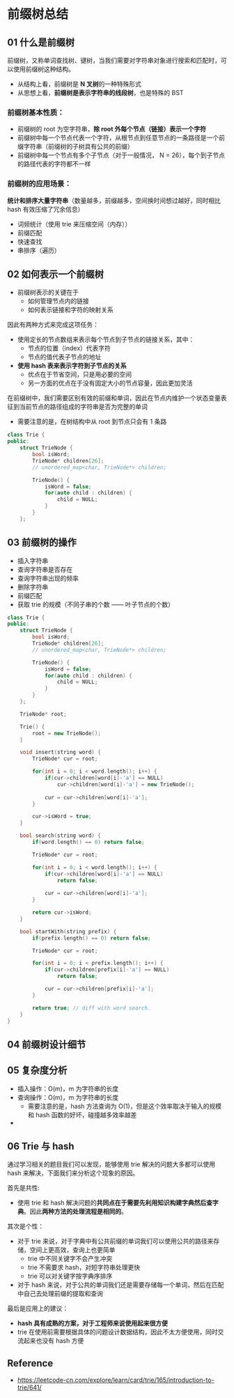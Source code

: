 # 前缀树总结

## 01 什么是前缀树

前缀树，又称单词查找树、键树，当我们需要对字符串对象进行搜索和匹配时，可以使用前缀树这种结构。

- 从结构上看，前缀树是 **N 叉树**的一种特殊形式
- 从思想上看，**前缀树是表示字符串的线段树**，也是特殊的 BST

### 前缀树基本性质：

- 前缀树的 root 为空字符串，**除 root 外每个节点（链接）表示一个字符**
- 前缀树中每一个节点代表一个字符，从根节点到任意节点的一条路径是一个前缀字符串（前缀树的子树具有公共的前缀）
- 前缀树中每一个节点有多个子节点（对于一般情况， N = 26），每个到子节点的路径代表的字符都不一样

### 前缀树的应用场景：

**统计和排序大量字符串**（数量越多，前缀越多，空间换时间想过越好，同时相比  hash 有效压缩了冗余信息）

- 词频统计（使用 trie 来压缩空间（内存））
- 前缀匹配
- 快速查找
- 串排序（遍历）

## 02 如何表示一个前缀树

- 前缀树表示的关键在于
  - 如何管理节点内的链接
  - 如何表示链接和字符的映射关系

因此有两种方式来完成这项任务：

- 使用定长的节点数组来表示每个节点到子节点的链接关系，其中：
  - 节点的位置（index）代表字符
  - 节点的值代表子节点的地址
- **使用 hash 表来表示字符到子节点的关系**
  - 优点在于节省空间，只是用必要的空间
  - 另一方面的优点在于没有固定大小的节点容量，因此更加灵活

在前缀树中，我们需要区别有效的前缀和单词，因此在节点内维护一个状态变量表征到当前节点的路径组成的字符串是否为完整的单词

- 需要注意的是，在树结构中从 root 到节点只会有 1 条路

```c++
class Trie {
public:
    struct TrieNode {
        bool isWord;
        TrieNode* children[26];
        // unordered_map<char, TrieNode*> children;

        TrieNode() {
            isWord = false;
            for(auto child : children) {
                child = NULL;
            }
        }
    };
```



## 03 前缀树的操作

- 插入字符串
- 查询字符串是否存在
- 查询字符串出现的频率
- 删除字符串
- 前缀匹配
- 获取 trie 的规模（不同子串的个数 —— 叶子节点的个数）

```c++
class Trie {
public:
    struct TrieNode {
        bool isWord;
        TrieNode* children[26];
        // unordered_map<char, TrieNode*> children;

        TrieNode() {
            isWord = false;
            for(auto child : children) {
                child = NULL;
            }
        }
    };

    TrieNode* root;

    Trie() {
        root = new TrieNode();
    }

    void insert(string word) {
        TrieNode* cur = root;

        for(int i = 0; i < word.length(); i++) {
            if(cur->children[word[i]-'a'] == NULL)
                cur->children[word[i]-'a'] = new TrieNode();
            
            cur = cur->children[word[i]-'a'];
        }

        cur->isWord = true;
    }

    bool search(string word) {
        if(word.length() == 0) return false;

        TrieNode* cur = root;

        for(int i = 0; i < word.length(); i++) {
            if(cur->children[word[i]-'a'] == NULL)
                return false;
            
            cur = cur->children[word[i]-'a'];
        }

        return cur->isWord;
    }

    bool startWith(string prefix) {
        if(prefix.length() == 0) return false;

        TrieNode* cur = root;

        for(int i = 0; i < prefix.length(); i++) {
            if(cur->children[prefix[i]-'a'] == NULL)
                return false;

            cur = cur->children[prefix[i]-'a'];
        }

        return true; // diff with word search.
    }
}
```

## 04 前缀树设计细节

## 05 复杂度分析

- 插入操作：O(m)，m 为字符串的长度
- 查询操作：O(m)，m 为字符串的长度
  - 需要注意的是，hash 方法查询为 O(1)，但是这个效率取决于输入的规模和 hash 函数的好坏，碰撞越多效率越差
- 

## 06 Trie 与 hash

通过学习相关的题目我们可以发现，能够使用 trie 解决的问题大多都可以使用 hash 来解决，下面我们来分析这个现象的原因。

首先是共性:

- 使用 trie 和 hash 解决问题的**共同点在于需要先利用知识构建字典然后查字典**。因此**两种方法的处理流程是相同的**。

其次是个性：

- 对于 trie 来说，对于字典中有公共前缀的单词我们可以使用公共的路径来存储，空间上更高效，查询上也更简单
  - trie 中不同关键字不会产生冲突
  - trie 不需要求 hash，对短字符串处理更快
  - trie 可以对关键字按字典序排序
- 对于 hash 来说，对于公共的单词我们还是需要存储每一个单词，然后在匹配中自己去处理前缀的提取和查询

最后是应用上的建议：

-  **hash 具有成熟的方案，对于工程师来说使用起来很方便**
- trie 在使用前需要根据具体的问题设计数据结构，因此不太方便使用，同时交流起来也没有 hash 方便

## Reference

- <https://leetcode-cn.com/explore/learn/card/trie/165/introduction-to-trie/641/>

